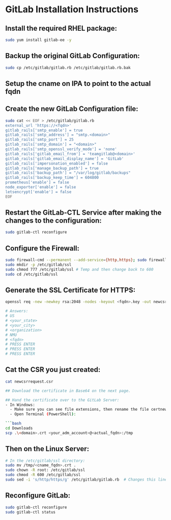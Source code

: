# GitLab Installation Instructions
## Install the required RHEL package:
```bash
sudo yum install gitlab-ee -y
```

## Backup the original GitLab Configuration:
```bash
sudo cp /etc/gitlab/gitlab.rb /etc/gitlab/gitlab.rb.bak 
```

## Setup the cname on IPA to point to the actual fqdn <fqdn>

## Create the new GitLab Configuration file:
```bash
sudo cat << EOF > /etc/gitlab/gitlab.rb
external_url 'https://<fqdn>'
gitlab_rails['smtp_enable'] = true
gitlab_rails['smtp_address'] = "smtp.<domain>"
gitlab_rails['smtp_port'] = 25
gitlab_rails['smtp_domain'] = "<domain>"
gitlab_rails['smtp_openssl_verify_mode'] = 'none'
gitlab_rails['gitlab_email_from'] = 'teamgitlab@<domain>'
gitlab_rails['gitlab_email_display_name'] = 'GitLab'
gitlab_rails['impersonation_enabled'] = false
gitlab_rails['manage_backup_path'] = true
gitlab_rails['backup_path'] = "/var/log/gitlab/backups"
gitlab_rails['backup_keep_time'] = 604800
prometheus['enable'] = false
node_exporter['enable'] = false
letsencrypt['enable'] = false
EOF
```

## Restart the GitLab-CTL Service after making the changes to the configuration:
```bash
sudo gitlab-ctl reconfigure
```

## Configure the Firewall:
```bash
sudo firewall-cmd --permanent --add-service={http,https}; sudo firewall-cmd --reload
sudo mkdir -p /etc/gitlab/ssl
sudo chmod 777 /etc/gitlab/ssl # Temp and then change back to 600
sudo cd /etc/gitlab/ssl
```

## Generate the SSL Certificate for HTTPS:
```bash
openssl req -new -newkey rsa:2048 -nodes -keyout <fqdn>.key -out newcsrrequest.csr

# Answers:
# US
# <your_state>
# <your_city>
# <organization>
# NMU
# <fqdn>
# PRESS ENTER
# PRESS ENTER
# PRESS ENTER 
```

## Cat the CSR you just created:
```bash
cat newcsrrequest.csr

## Download the certificate in Base64 on the next page.

## Hand the certificate over to the GitLab Server:
- In Windows: 
  - Make sure you can see file extensions, then rename the file certnew.cer to <fqdn>.crt
  - Open Terminal (PowerShell):

```bash
cd Downloads
scp .\<domain>.crt <your_adm_account>@<actual_fqdn>:/tmp
```

## Then on the Linux Server:
```bash
# In the /etc/gitlab/ssl directory:
sudo mv /tmp/<cname_fqdn>.crt .
sudo chown -R root: /etc/gitlab/ssl
sudo chmod -R 600 /etc/gitlab/ssl
sudo sed -i 's/http/https/g' /etc/gitlab/gitlab.rb  # Changes this line to: external_url 'https://<cname_fqdn>'
```

## Reconfigure GitLab:
```bash
sudo gitlab-ctl reconfigure
sudo gitlab-ctl status
```